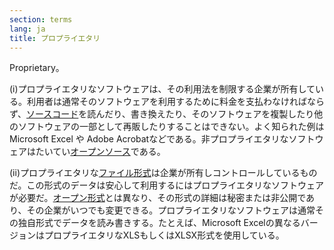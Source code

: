 ```yaml
---
section: terms
lang: ja
title: プロプライエタリ
---
```


Proprietary。

(i)プロプライエタリなソフトウェアは、その利用法を制限する企業が所有している。利用者は通常そのソフトウェアを利用するために料金を支払わなければならず、[ソースコード](/glossary/ja/terms/source-code/)を読んだり、書き換えたり、そのソフトウェアを複製したり他のソフトウェアの一部として再販したりすることはできない。よく知られた例はMicrosoft Excel や Adobe Acrobatなどである。非プロプライエタリなソフトウェアはたいてい[オープンソース](/glossary/ja/terms/open-source/)である。

(ii)プロプライエタリな[ファイル形式](/glossary/ja/terms/file-format/)は企業が所有しコントロールしているものだ。この形式のデータは安心して利用するにはプロプライエタリなソフトウェアが必要だ。[オープン形式](/glossary/ja/terms/open-format/)とは異なり、その形式の詳細は秘密または非公開であり、その企業がいつでも変更できる。プロプライエタリなソフトウェアは通常その独自形式でデータを読み書きする。たとえば、Microsoft Excelの異なるバージョンはプロプライエタリなXLSもしくはXLSX形式を使用している。
